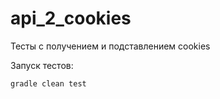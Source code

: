 # api_2_cookies
Тесты с получением и подставлением cookies

Запуск тестов:
```bash
gradle clean test
```
